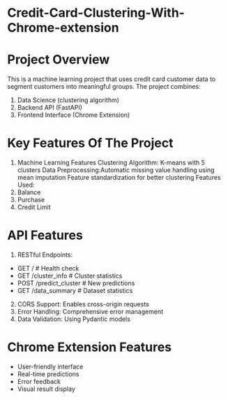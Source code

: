 # Credit-Card-Clustering-With-Chrome-extension
# Project Overview
This is a machine learning project that uses credit card customer data to segment customers into meaningful groups. The project combines:
1. Data Science (clustering algorithm)
2. Backend API (FastAPI)
3. Frontend Interface (Chrome Extension)


# Key Features Of The Project
1. Machine Learning Features
Clustering Algorithm: K-means with 5 clusters
Data Preprocessing:Automatic missing value handling using mean imputation
Feature standardization for better clustering
Features Used:
  1. Balance
  2. Purchase
  3. Credit Limit
   
 #  API Features
 1. RESTful Endpoints:
  - GET  /               # Health check
  - GET  /cluster_info       # Cluster statistics
  - POST /predict_cluster    # New predictions
  - GET  /data_summary      # Dataset statistics
 2. CORS Support: Enables cross-origin requests
 3. Error Handling: Comprehensive error management
 4. Data Validation: Using Pydantic models

# Chrome Extension Features
- User-friendly interface
- Real-time predictions
- Error feedback
- Visual result display
